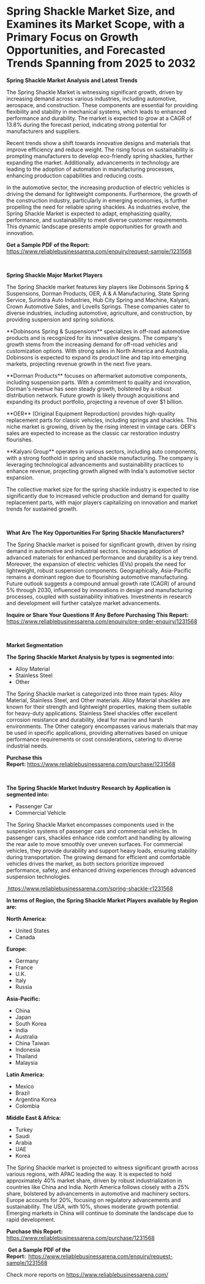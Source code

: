 <p><h1>Spring Shackle Market Size, and Examines its Market Scope, with a Primary Focus on Growth Opportunities, and Forecasted Trends Spanning from 2025 to 2032</h1></p><p><strong>Spring Shackle Market Analysis and Latest Trends</strong></p>
<p><p>The Spring Shackle Market is witnessing significant growth, driven by increasing demand across various industries, including automotive, aerospace, and construction. These components are essential for providing flexibility and stability in mechanical systems, which leads to enhanced performance and durability. The market is expected to grow at a CAGR of 13.8% during the forecast period, indicating strong potential for manufacturers and suppliers.</p><p>Recent trends show a shift towards innovative designs and materials that improve efficiency and reduce weight. The rising focus on sustainability is prompting manufacturers to develop eco-friendly spring shackles, further expanding the market. Additionally, advancements in technology are leading to the adoption of automation in manufacturing processes, enhancing production capabilities and reducing costs.</p><p>In the automotive sector, the increasing production of electric vehicles is driving the demand for lightweight components. Furthermore, the growth of the construction industry, particularly in emerging economies, is further propelling the need for reliable spring shackles. As industries evolve, the Spring Shackle Market is expected to adapt, emphasizing quality, performance, and sustainability to meet diverse customer requirements. This dynamic landscape presents ample opportunities for growth and innovation.</p></p>
<p><strong>Get a Sample PDF of the Report:&nbsp;</strong> <a href="https://www.reliablebusinessarena.com/enquiry/request-sample/1231568?utm_campaign=2114&utm_medium=2&utm_source=Github&utm_content=ia&utm_term=08022025&utm_id=spring-shackle">https://www.reliablebusinessarena.com/enquiry/request-sample/1231568</a></p>
<p>&nbsp;</p>
<p><strong>Spring Shackle Major Market Players</strong></p>
<p><p>The Spring Shackle market features key players like Dobinsons Spring & Suspensions, Dorman Products, OER, A & A Manufacturing, State Spring Service, Surindra Auto Industries, Hub City Spring and Machine, Kalyani, Crown Automotive Sales, and Lovells Springs. These companies cater to diverse industries, including automotive, agriculture, and construction, by providing suspension and spring solutions.</p><p>**Dobinsons Spring & Suspensions** specializes in off-road automotive products and is recognized for its innovative designs. The company's growth stems from the increasing demand for off-road vehicles and customization options. With strong sales in North America and Australia, Dobinsons is expected to expand its product line and tap into emerging markets, projecting revenue growth in the next five years.</p><p>**Dorman Products** focuses on aftermarket automotive components, including suspension parts. With a commitment to quality and innovation, Dorman's revenue has seen steady growth, bolstered by a robust distribution network. Future growth is likely through acquisitions and expanding its product portfolio, projecting a revenue of over $1 billion.</p><p>**OER** (Original Equipment Reproduction) provides high-quality replacement parts for classic vehicles, including springs and shackles. This niche market is growing, driven by the rising interest in vintage cars. OER's sales are expected to increase as the classic car restoration industry flourishes.</p><p>**Kalyani Group** operates in various sectors, including auto components, with a strong foothold in spring and shackle manufacturing. The company is leveraging technological advancements and sustainability practices to enhance revenue, projecting growth aligned with India's automotive sector expansion.</p><p>The collective market size for the spring shackle industry is expected to rise significantly due to increased vehicle production and demand for quality replacement parts, with major players capitalizing on innovation and market trends for sustained growth.</p></p>
<p>&nbsp;</p>
<p><strong>What Are The Key Opportunities For Spring Shackle Manufacturers?</strong></p>
<p><p>The Spring Shackle market is poised for significant growth, driven by rising demand in automotive and industrial sectors. Increasing adoption of advanced materials for enhanced performance and durability is a key trend. Moreover, the expansion of electric vehicles (EVs) propels the need for lightweight, robust suspension components. Geographically, Asia-Pacific remains a dominant region due to flourishing automotive manufacturing. Future outlook suggests a compound annual growth rate (CAGR) of around 5% through 2030, influenced by innovations in design and manufacturing processes, coupled with sustainability initiatives. Investments in research and development will further catalyze market advancements.</p></p>
<p><strong>Inquire or Share Your Questions If Any Before Purchasing This Report:</strong> <a href="https://www.reliablebusinessarena.com/enquiry/pre-order-enquiry/1231568?utm_campaign=2114&utm_medium=2&utm_source=Github&utm_content=ia&utm_term=08022025&utm_id=spring-shackle">https://www.reliablebusinessarena.com/enquiry/pre-order-enquiry/1231568</a></p>
<p>&nbsp;</p>
<p><strong>Market Segmentation</strong></p>
<p><strong>The Spring Shackle Market Analysis by types is segmented into:</strong></p>
<p><ul><li>Alloy Material</li><li>Stainless Steel</li><li>Other</li></ul></p>
<p><p>The Spring Shackle market is categorized into three main types: Alloy Material, Stainless Steel, and Other materials. Alloy Material shackles are known for their strength and lightweight properties, making them suitable for heavy-duty applications. Stainless Steel shackles offer excellent corrosion resistance and durability, ideal for marine and harsh environments. The Other category encompasses various materials that may be used in specific applications, providing alternatives based on unique performance requirements or cost considerations, catering to diverse industrial needs.</p></p>
<p><strong>Purchase this Report:&nbsp;</strong><a href="https://www.reliablebusinessarena.com/purchase/1231568?utm_campaign=2114&utm_medium=2&utm_source=Github&utm_content=ia&utm_term=08022025&utm_id=spring-shackle">https://www.reliablebusinessarena.com/purchase/1231568</a></p>
<p>&nbsp;</p>
<p><strong>The Spring Shackle Market Industry Research by Application is segmented into:</strong></p>
<p><ul><li>Passenger Car</li><li>Commercial Vehicle</li></ul></p>
<p><p>The Spring Shackle Market encompasses components used in the suspension systems of passenger cars and commercial vehicles. In passenger cars, shackles enhance ride comfort and handling by allowing the rear axle to move smoothly over uneven surfaces. For commercial vehicles, they provide durability and support heavy loads, ensuring stability during transportation. The growing demand for efficient and comfortable vehicles drives the market, as both sectors prioritize improved performance, safety, and enhanced driving experiences through advanced suspension technologies.</p></p>
<p><a href="https://www.reliablebusinessarena.com/spring-shackle-r1231568?utm_campaign=2114&utm_medium=2&utm_source=Github&utm_content=ia&utm_term=08022025&utm_id=spring-shackle">&nbsp;https://www.reliablebusinessarena.com/spring-shackle-r1231568</a></p>
<p><strong>In terms of Region, the Spring Shackle Market Players available by Region are:</strong></p>
<p>
    <p> <strong> North America: </strong>
        <ul>
            <li>United States</li>
            <li>Canada</li>
        </ul>
        </p> 
    <p> <strong> Europe: </strong>
        <ul>
            <li>Germany</li>
            <li>France</li>
            <li>U.K.</li>
            <li>Italy</li>
            <li>Russia</li>
        </ul>
        </p> 
    <p> <strong> Asia-Pacific: </strong>
        <ul>
            <li>China</li>
            <li>Japan</li>
            <li>South Korea</li>
            <li>India</li>
            <li>Australia</li>
            <li>China Taiwan</li>
            <li>Indonesia</li>
            <li>Thailand</li>
            <li>Malaysia</li>
        </ul>
        </p> 
    <p> <strong> Latin America: </strong>
        <ul>
            <li>Mexico</li>
            <li>Brazil</li>
            <li>Argentina Korea</li>
            <li>Colombia</li>
        </ul>
        </p> 
    <p> <strong> Middle East & Africa: </strong>
        <ul>
            <li>Turkey</li>
            <li>Saudi</li>
            <li>Arabia</li>
            <li>UAE</li>
            <li>Korea</li>
        </ul>
    </p>
    </p>
<p><p>The Spring Shackle market is projected to witness significant growth across various regions, with APAC leading the way. It is expected to hold approximately 40% market share, driven by robust industrialization in countries like China and India. North America follows closely with a 25% share, bolstered by advancements in automotive and machinery sectors. Europe accounts for 20%, focusing on regulatory advancements and sustainability. The USA, with 10%, shows moderate growth potential. Emerging markets in China will continue to dominate the landscape due to rapid development.</p></p>
<p><strong>Purchase this Report: </strong><a href="https://www.reliablebusinessarena.com/purchase/1231568?utm_campaign=2114&utm_medium=2&utm_source=Github&utm_content=ia&utm_term=08022025&utm_id=spring-shackle">https://www.reliablebusinessarena.com/purchase/1231568</a></p>
<p>&nbsp;<strong>Get a Sample PDF of the Report:&nbsp;&nbsp;</strong><a href="https://www.reliablebusinessarena.com/enquiry/request-sample/1231568?utm_campaign=2114&utm_medium=2&utm_source=Github&utm_content=ia&utm_term=08022025&utm_id=spring-shackle">https://www.reliablebusinessarena.com/enquiry/request-sample/1231568</a></p>
<p><strong></strong></p>
<p>Check more reports on <a href="https://www.reliablebusinessarena.com/?utm_campaign=2114&utm_medium=2&utm_source=Github&utm_content=ia&utm_term=08022025&utm_id=spring-shackle">https://www.reliablebusinessarena.com/</a></p>